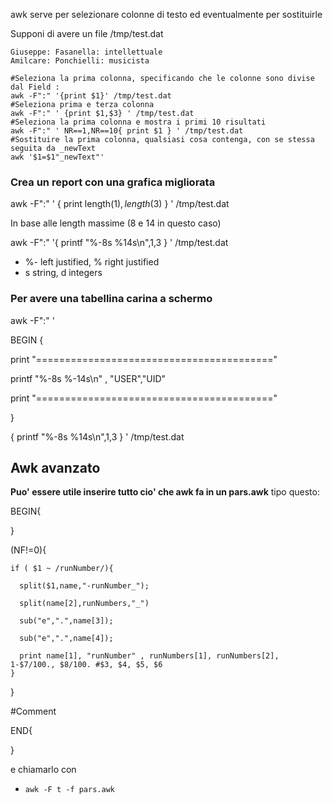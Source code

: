 awk serve per selezionare colonne di testo ed eventualmente per sostituirle

Supponi di avere un file /tmp/test.dat
```
Giuseppe: Fasanella: intellettuale
Amilcare: Ponchielli: musicista
```

```
#Seleziona la prima colonna, specificando che le colonne sono divise dal Field :
awk -F":" '{print $1}' /tmp/test.dat
#Seleziona prima e terza colonna
awk -F":" ' {print $1,$3} ' /tmp/test.dat
#Seleziona la prima colonna e mostra i primi 10 risultati
awk -F":" ' NR==1,NR==10{ print $1 } ' /tmp/test.dat
#Sostituire la prima colonna, qualsiasi cosa contenga, con se stessa seguita da _newText
awk '$1=$1"_newText"'
```
### Crea un report con una grafica migliorata

awk -F":" ' { print length($1),length($3) } ' /tmp/test.dat

In base alle length massime (8 e 14 in questo caso)

awk -F":" '{ printf "%-8s %14s\n",$1,$3 } ' /tmp/test.dat

* %- left justified, % right justified
* s string, d integers

### Per avere una tabellina carina a schermo

awk -F":" '

BEGIN {

print "========================================="

printf "%-8s %-14s\n" , "USER","UID"

print "========================================="

}

{ printf "%-8s %14s\n",$1,$3 } ' /tmp/test.dat

## Awk avanzato

**Puo' essere utile inserire tutto cio' che awk fa in un pars.awk** tipo questo:

BEGIN{

}

(NF!=0){

    if ( $1 ~ /runNumber/){
    
      split($1,name,"-runNumber_");
      
      split(name[2],runNumbers,"_")
      
      sub("e",".",name[3]);
      
      sub("e",".",name[4]);
      
      print name[1], "runNumber" , runNumbers[1], runNumbers[2], 1-$7/100., $8/100. #$3, $4, $5, $6                                                                              
    }
    
}

\#Comment

END{

}

e chiamarlo con

* `awk -F t -f pars.awk`
